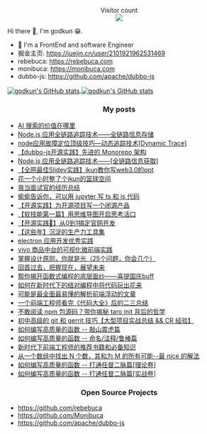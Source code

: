 <p align="center"> 
  Visitor count<br>
  <img src="https://profile-counter.glitch.me/godkun/count.svg" />
</p>

Hi there 👋, I'm godkun 😁.
- 💼 I'm a FrontEnd and software Engineer
- 掘金主页: https://juejin.cn/user/2101921962531469
- rebebuca: https://rebebuca.com
- monibuca: https://monibuca.com
- dubbo-js: https://github.com/apache/dubbo-js

<div>
  <a href="https://github.com/anuraghazra/github-readme-stats#gh-light-mode-only">
    <img align="center" src="https://github-readme-stats.vercel.app/api?username=godkun&count_private=true&show_icons=true" alt="godkun's GitHub stats" />
    <!-- <img align="center" src="https://github-readme-stats.vercel.app/api/top-langs/?username=godkun&show_icons=true&layout=compact" /> -->
  </a>
  <a href="https://github.com/anuraghazra/github-readme-stats#gh-dark-mode-only">
    <img align="center" src="https://github-readme-stats.vercel.app/api?username=godkun&count_private=true&show_icons=true&theme=radical" alt="godkun's GitHub stats" />
    <!-- <img align="center" src="https://github-readme-stats.vercel.app/api/top-langs/?username=godkun&show_icons=true&theme=radical&layout=compact" /> -->
  </a>
</div>

<h3 align="center"> My posts </h3>

- [AI 搜索的价值在哪里](https://mp.weixin.qq.com/s/FTb9-evHaEft6HUMXK0BMA)
- [Node.js 应用全链路追踪技术——全链路信息存储](https://mp.weixin.qq.com/s/qdWT_2xiuK6ukV2wt0Vdtw)
- [node应用故障定位顶级技巧—动态追踪技术[Dynamic Trace]](https://juejin.cn/post/7142331337582903327)
- [【dubbo-js开源实践】先进的 Monorepo 架构](https://mp.weixin.qq.com/s/hfZZYDaIaskGTOwbEZLxXQ)
- [Node.js 应用全链路追踪技术——[全链路信息获取]](https://mp.weixin.qq.com/s/SpC50ZqbKnKjlGBTSPMd9w)
- [【全网最佳Slidev实践】ikun教你写web3.0的ppt](https://mp.weixin.qq.com/s/sZTQJLG8gsOxBVesZ8oOJg)
- [花一个小时整了个ikun的篮球空间](https://mp.weixin.qq.com/s/OLDJ05rOj1Ljr-fQ5qWZBQ)
- [我当面试官的经历总结](https://mp.weixin.qq.com/s/TG619VHJeu6zFn68PLmExw)
- [偷偷告诉你，可以用 jupyter 写 ts 和 js 代码](https://juejin.cn/post/7369934780747874316)
- [【开源实践】为开源项目写一个闭源产品](https://mp.weixin.qq.com/s/Brz0lyTbRc2u9T2ibr9i8g)
- [【软技能第一篇】用思维导图开启思考活口](https://mp.weixin.qq.com/s/UyDBH25X7jsAH6qhmj5fUg)
- [【开源实践🚀】从0到1搞定官网开发](https://juejin.cn/post/7087734351764389901)
- [【这些年】沉淀的生产力工具集](https://juejin.cn/post/7064351592543158302)
- [electron 应用开发优秀实践](https://mp.weixin.qq.com/s/FJQaC5aWPssmjgp4KBmIWA)
- [vivo 商品中台的可视化微前端实践](https://mp.weixin.qq.com/s/0vBLR0CnvrC4qbxW4xhskg)
- [掌握设计原则，你就是光（25个问题，你会几个）](https://juejin.cn/post/6948235657978314783)
- [回首过去，把握现在，展望未来](https://juejin.cn/post/6844904053621653518)
- [帮你揭开函数式编程的底层面纱——喜提国庆buff](https://juejin.cn/post/6844903956401881096)
- [如何在新时代下的结对编程中将代码玩出花来](https://juejin.cn/post/6844903833609437198)
- [可能是最全面最易懂的解析前端浮动的文章](https://juejin.cn/post/6844903689094692871)
- [一个前端工程师看完《代码大全》后的二三总结](https://juejin.cn/post/6844903703099490317)
- [不敢阅读 npm 包源码？带你揭秘 taro init 背后的哲学](https://juejin.cn/post/6844903749945655310)
- [初中高级的 git 和 gerrit 技巧【大型项目实战总结 && CR 经验】](https://juejin.cn/post/6844903768891326477)
- [如何编写高质量的函数 -- 敲山震虎篇](https://juejin.cn/post/6844903779645538318)
- [如何编写高质量的函数 -- 命名/注释/鲁棒篇](https://juejin.cn/post/6844903783621722126)
- [新时代下前端工程师的推荐书籍和必备知识](https://juejin.cn/post/6844903781897863176)
- [从一个数组中找出 N 个数，其和为 M 的所有可能--最 nice 的解法](https://juejin.cn/post/6844903792555589639)
- [如何编写高质量的函数 -- 打通任督二脉篇[理论卷]](https://juejin.cn/post/6844903807051268110)
- [如何编写高质量的函数 -- 打通任督二脉篇[实战卷]](https://juejin.cn/post/6844903807055298573)

<h3 align="center"> Open Source Projects </h3>

- https://github.com/rebebuca
- https://github.com/Monibuca
- https://github.com/apache/dubbo-js
